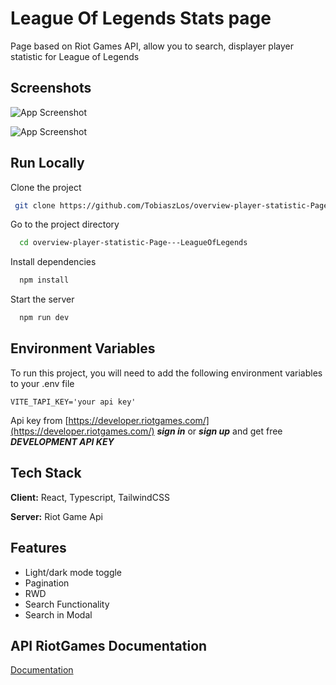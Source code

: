 
# League Of Legends Stats page

Page based on Riot Games API, allow you to search, displayer player statistic for League of Legends


## Screenshots

![App Screenshot](https://i.ibb.co/dmM1tKD/page2.png)

![App Screenshot](https://i.ibb.co/mTs4Wd5/page3.png)


## Run Locally

Clone the project

```bash
 git clone https://github.com/TobiaszLos/overview-player-statistic-Page---LeagueOfLegends.git
```

Go to the project directory

```bash
  cd overview-player-statistic-Page---LeagueOfLegends
```

Install dependencies

```bash
  npm install
```

Start the server

```bash
  npm run dev
```


## Environment Variables

To run this project, you will need to add the following environment variables to your .env file

``` VITE_TAPI_KEY='your api key' ```

Api key from [https://developer.riotgames.com/](https://developer.riotgames.com/) ***sign in*** or ***sign up*** and get free ***DEVELOPMENT API KEY***

## Tech Stack

**Client:** React, Typescript, TailwindCSS

**Server:** Riot Game Api


## Features

- Light/dark mode toggle
- Pagination
- RWD
- Search Functionality
- Search in Modal



## API RiotGames Documentation

[Documentation](https://developer.riotgames.com/apis)

